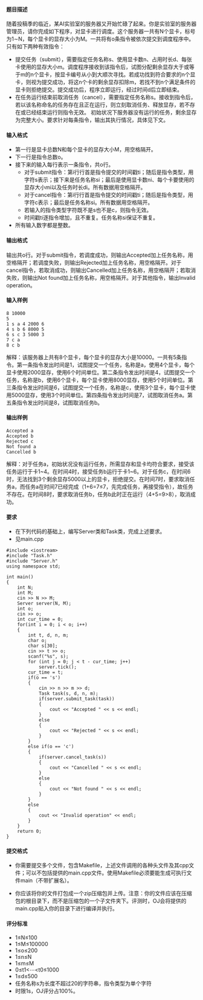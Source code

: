 #### 题目描述
随着投稿季的临近，某AI实验室的服务器又开始忙碌了起来。你是实验室的服务器管理员，请你完成如下程序，对显卡进行调度。这个服务器一共有N个显卡，标号为1∼N，每个显卡的显存大小为M。一共将有o条指令被依次提交到调度程序中。只有如下两种有效指令：

* 提交任务（submit），需要指定任务名称s、使用显卡数n、占用时长d、每张卡使用的显存大小m。调度程序接收到该指令后，试图分配剩余显存大于或等于m的n个显卡，按显卡编号从小到大顺次寻找。若成功找到符合要求的n个显卡，则视为提交成功，将这n个卡的剩余显存扣除m，若找不到n个满足条件的显卡则拒绝提交。提交成功后，程序立即运行，经过时间d后立即结束。  
* 在任务运行结束前取消任务（cancel），需要指定任务名称s。接收到指令后，若以该名称命名的任务存在且正在运行，则立刻取消任务、释放显存，若不存在或已经结束运行则指令无效。
初始状况下服务器没有运行的任务，剩余显存为完整大小。要求针对每条指令，输出其执行情况，具体见下文。

#### 输入格式
* 第一行是显卡总数N和每个显卡的显存大小M，用空格隔开。
* 下一行是指令总数o。
* 接下来的输入每行表示一条指令，共o行。
    * 对于submit指令：第i行行首是指令提交的时间戳ti；随后是指令类型，用字符s表示；接下来是任务名称si；最后是使用显卡数ni、每个卡要使用的显存大小mi以及任务时长di。所有数据用空格隔开。
    * 对于cancel指令：第i行行首是指令提交的时间戳ti；随后是指令类型，用字符c表示；最后是任务名称si。所有数据用空格隔开。
    * 若输入的指令类型字符既不是s也不是c，则指令无效。
    * 时间戳ti逐指令增加，且不重复。任务名称si保证不重复。
* 所有输入数字都是整数。
####  输出格式
输出共o行。对于submit指令，若调度成功，则输出Accepted加上任务名称，用空格隔开；若调度失败，则输出Rejected加上任务名称，用空格隔开。对于cancel指令，若取消成功，则输出Cancelled加上任务名称，用空格隔开；若取消失败，则输出Not found加上任务名称，用空格隔开。对于其他指令，输出Invalid operation。

#### 输入样例
```
8 10000
5
1 s a 4 2000 6
4 s b 6 8000 5
6 s c 3 5000 3
7 c a
8 c b
```
解释：该服务器上共有8个显卡，每个显卡的显存大小是10000。一共有5条指令。第一条指令发出时间是1，试图提交一个任务，名称是a，使用4个显卡，每个显卡使用2000显存，使用6个时间单位。第二条指令发出时间是4，试图提交一个任务，名称是b，使用6个显卡，每个显卡使用8000显存，使用5个时间单位。第三条指令发出时间是6，试图提交一个任务，名称是c，使用3个显卡，每个显卡使用5000显存，使用3个时间单位。第四条指令发出时间是7，试图取消任务a。第五条指令发出时间是8，试图取消任务b。

#### 输出样例
```
Accepted a
Accepted b
Rejected c
Not found a
Cancelled b
```
解释：对于任务a，初始状况没有运行任务，所需显存和显卡均符合要求，接受该任务运行于卡1~4。在时间4时，接受任务b运行于卡1~6。对于任务c，在时间6时，无法找到3个剩余显存5000以上的显卡，拒绝提交。在时间7时，要求取消任务a，而任务a在时间7已经完成（1+6=7≤7，先完成任务，再接受指令），故任务不存在。在时间8时，要求取消任务b，任务b此时正在运行（4+5=9>8），取消成功。

#### 要求
* 在下列代码的基础上，编写Server类和Task类，完成上述要求。
* 见main.cpp
```
#include <iostream>
#include "Task.h"
#include "Server.h"
using namespace std;

int main()
{
    int N;
    int M;
    cin >> N >> M;
    Server server(N, M);
    int o;
    cin >> o;
    int cur_time = 0;
    for(int i = 0; i < o; i++) 
    {
        int t, d, n, m;
        char o;
        char s[30];
        cin >> t >> o;
        scanf("%s", s);
        for (int j = 0; j < t - cur_time; j++)
            server.tick();
        cur_time = t;
        if(o == 's')
        {
            cin >> n >> m >> d;
            Task task(s, d, n, m);
            if(server.submit_task(task))
            {
                cout << "Accepted " << s << endl;
            }
            else
            {
                cout << "Rejected " << s << endl;
            }
        }
        else if(o == 'c')
        {
            if(server.cancel_task(s))
            {
                cout << "Cancelled " << s << endl;
            }
            else
            {
                cout << "Not found " << s << endl;
            }
        }
        else
        {
            cout << "Invalid operation" << endl;
        }
    }
    return 0;
}
```
#### 提交格式
* 你需要提交多个文件，包含Makefile，上述文件调用的各种头文件及其cpp文件；可以不包括提供的main.cpp文件。使用Makefile必须要能生成可执行文件main（不带扩展名）。

* 你应该将你的文件打包成一个zip压缩包并上传。注意：你的文件应该在压缩包的根目录下，而不是压缩包的一个子文件夹下。评测时，OJ会将提供的main.cpp贴入你的目录下进行编译并执行。

#### 评分标准
* 1≤N≤100
* 1≤M≤100000
* 1≤o≤200
* 1≤n≤N
* 1≤m≤M
* 0≤t1<⋯<t0≤1000
* 1≤d≤500
* 任务名称s为长度不超过20的字符串，指令类型为单个字符
* 时限1s，OJ评分占100%。
